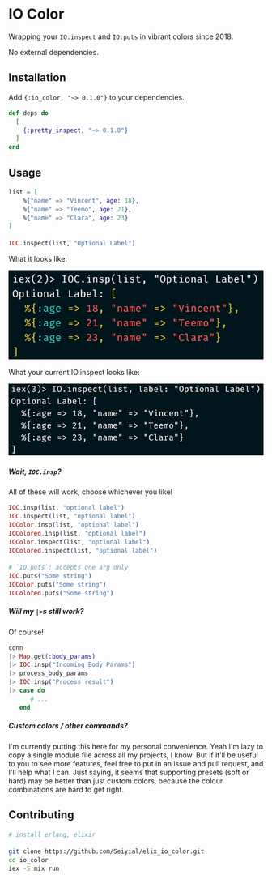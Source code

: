 # IO Color

Wrapping your `IO.inspect` and `IO.puts` in vibrant colors since 2018.

No external dependencies.

## Installation

Add `{:io_color, "~> 0.1.0"}` to your dependencies.

```elixir
def deps do
  [
    {:pretty_inspect, "~> 0.1.0"}
  ]
end
```

## Usage

```elixir
list = [
	%{"name" => "Vincent", age: 18},
	%{"name" => "Teemo", age: 21},
	%{"name" => "Clara", age: 23}
]

IOC.inspect(list, "Optional Label")
```

What it looks like:

![](doc_assets/SS.png)

What your current IO.inspect looks like:

![](doc_assets/SS2.png)



##### Wait, ```IOC.insp```?

All of these will work, choose whichever you like!

```elixir
IOC.insp(list, "optional label")
IOC.inspect(list, "optional label")
IOColor.insp(list, "optional label")
IOColored.insp(list, "optional label")
IOColor.inspect(list, "optional label")
IOColored.inspect(list, "optional label")

# `IO.puts`: accepts one arg only
IOC.puts("Some string")
IOColor.puts("Some string")
IOColored.puts("Some string")
```

##### Will my `|>`s still work?

Of course!

```elixir
conn
|> Map.get(:body_params)
|> IOC.insp("Incoming Body Params")
|> process_body_params
|> IOC.insp("Process result")
|> case do
      # ...
   end
```

##### Custom colors / other commands?

I'm currently putting this here for my personal convenience. Yeah I'm lazy to copy a single module file across all my projects, I know. But if it'll be useful to you to see more features, feel free to put in an issue and pull request, and I'll help what I can. Just saying, it seems that supporting presets (soft or hard) may be better than just custom colors, because the colour combinations are hard to get right.



## Contributing

```bash
# install erlang, elixir

git clone https://github.com/Seiyial/elix_io_color.git
cd io_color
iex -S mix run
```





